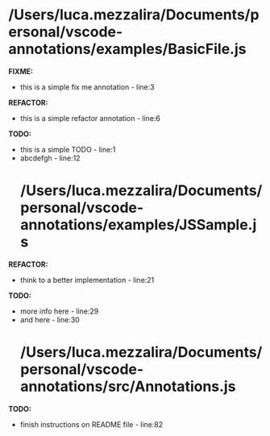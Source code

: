 # /Users/luca.mezzalira/Documents/personal/vscode-annotations/examples/BasicFile.js
    
    **FIXME:**    * this is a simple fix me annotation - line:3        **REFACTOR:**    * this is a simple refactor annotation - line:6        **TODO:**    * this is a simple TODO - line:1    * abcdefgh - line:12    
    # /Users/luca.mezzalira/Documents/personal/vscode-annotations/examples/JSSample.js
    
    **REFACTOR:**    * think to a better implementation - line:21        **TODO:**    * more info here - line:29    * and here - line:30    
    # /Users/luca.mezzalira/Documents/personal/vscode-annotations/src/Annotations.js
    
    **TODO:**    * finish instructions on README file - line:82    
    
